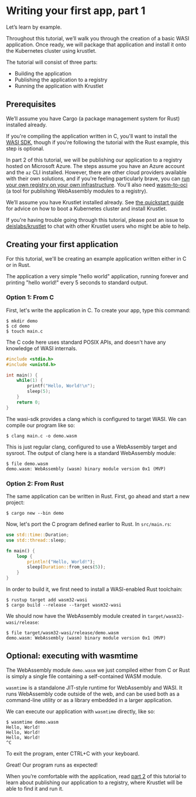 # Writing your first app, part 1

Let’s learn by example.

Throughout this tutorial, we’ll walk you through the creation of a basic WASI application. Once
ready, we will package that application and install it onto the Kubernetes cluster using krustlet.

The tutorial will consist of three parts:

- Building the application
- Publishing the application to a registry
- Running the application with Krustlet

## Prerequisites

We’ll assume you have Cargo (a package management system for Rust) installed already.

If you're compiling the application written in C, you'll want to install the [WASI
SDK](https://github.com/WebAssembly/wasi-sdk), though if you're following the tutorial with the Rust
example, this step is optional.

In part 2 of this tutorial, we will be publishing our application to a registry hosted on Microsoft
Azure. The steps assume you have an Azure account and the `az` CLI installed. However, there are
other cloud providers available with their own solutions, and if you're feeling particularly brave,
you can [run your own registry on your own infrastructure](https://github.com/docker/distribution).
You'll also need [wasm-to-oci](https://github.com/engineerd/wasm-to-oci) (a tool for publishing
WebAssembly modules to a registry).

We’ll assume you have Krustlet installed already. See [the quickstart guide](quickstart.md) for
advice on how to boot a Kubernetes cluster and install Krustlet.

If you're having trouble going through this tutorial, please post an issue to
[deislabs/krustlet](https://github.com/deislabs/krustlet) to chat with other Krustlet users who
might be able to help.

## Creating your first application

For this tutorial, we'll be creating an example application written either in C or in Rust.

The application a very simple "hello world" application, running forever and printing "hello world!"
every 5 seconds to standard output.

### Option 1: From C

First, let's write the application in C. To create your app, type this command:

```console
$ mkdir demo
$ cd demo
$ touch main.c
```

The C code here uses standard POSIX APIs, and doesn't have any knowledge of WASI internals.

```c
#include <stdio.h>
#include <unistd.h>

int main() {
    while(1) {
        printf("Hello, World!\n");
        sleep(5);
    }
    return 0;
}
```

The wasi-sdk provides a clang which is configured to target WASI. We can compile our program like
so:

```console
$ clang main.c -o demo.wasm
```

This is just regular clang, configured to use a WebAssembly target and sysroot. The output of clang
here is a standard WebAssembly module:

```console
$ file demo.wasm
demo.wasm: WebAssembly (wasm) binary module version 0x1 (MVP)
```

### Option 2: From Rust

The same application can be written in Rust. First, go ahead and start a new project:

```console
$ cargo new --bin demo
```

Now, let's port the C program defined earlier to Rust. In `src/main.rs`:

```rust
use std::time::Duration;
use std::thread::sleep;

fn main() {
    loop {
        println!("Hello, World!");
        sleep(Duration::from_secs(5));
    }
}
```

In order to build it, we first need to install a WASI-enabled Rust toolchain:

```console
$ rustup target add wasm32-wasi
$ cargo build --release --target wasm32-wasi
```

We should now have the WebAssembly module created in `target/wasm32-wasi/release`:

```console
$ file target/wasm32-wasi/release/demo.wasm
demo.wasm: WebAssembly (wasm) binary module version 0x1 (MVP)
```

## Optional: executing with wasmtime

The WebAssembly module `demo.wasm` we just compiled either from C or Rust is simply a single file
containing a self-contained WASM module.

`wasmtime` is a standalone JIT-style runtime for WebAssembly and WASI. It runs WebAssembly code
outside of the web, and can be used both as a command-line utility or as a library embedded in a
larger application.

We can execute our application with `wasmtime` directly, like so:

```console
$ wasmtime demo.wasm
Hello, World!
Hello, World!
Hello, World!
^C
```

To exit the program, enter CTRL+C with your keyboard.

Great! Our program runs as expected!

When you’re comfortable with the application, read [part 2](tutorial02.md) of this tutorial to learn
about publishing our application to a registry, where Krustlet will be able to find it and run it.
